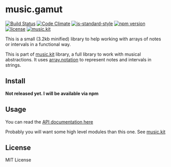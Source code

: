 # music.gamut

[![Build Status](https://travis-ci.org/danigb/music.gamut.svg?branch=master)](https://travis-ci.org/danigb/music.gamut)
[![Code Climate](https://codeclimate.com/github/danigb/music.gamut/badges/gpa.svg)](https://codeclimate.com/github/danigb/music.gamut)
[![js-standard-style](https://img.shields.io/badge/code%20style-standard-brightgreen.svg?style=flat)](https://github.com/feross/standard)
[![npm version](https://img.shields.io/npm/v/music.gamut.svg)](https://www.npmjs.com/package/music.gamut)
[![license](https://img.shields.io/npm/l/music.gamut.svg)](https://www.npmjs.com/package/music.gamut)
[![music.kit](https://img.shields.io/badge/music-kit-yellow.svg)](https://github.com/danigb/music.kit)

This is a small (3.2kb minified) library to help working with arrays of notes or intervals in a functional way.

This is part of [music.kit](https://github.com/danigb/music.kit) library, a full library to work with musical abstractions. It uses [array.notation](https://github.com/danigb/array-notation) to represent notes and intervals in strings.

## Install

__Not released yet. I will be available via npm__

## Usage

You can read the [API documentation here](https://github.com/danigb/music.gamut/blob/master/API.md)

Probably you will want some high level modules than this one. See [music.kit](https://github.com/danigb/music.kit)

## License

MIT License
